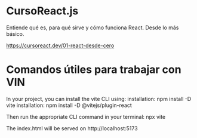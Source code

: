 # CursoReact.js
Entiende qué es, para qué sirve y cómo funciona React. Desde lo más básico.


https://cursoreact.dev/01-react-desde-cero


# Comandos útiles para trabajar con VIN
In your project, you can install the vite CLI using:
installation: npm install -D vite
installation: npm install -D @vitejs/plugin-react

Then run the appropriate CLI command in your terminal: npx vite

The index.html will be served on http://localhost:5173
